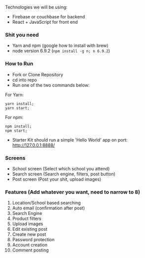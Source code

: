 Technologies we will be using:
- Firebase or couchbase for backend
- React + JavaScript for front end

### Shit you need
- Yarn and npm (google how to install with brew)
- node version 6.9.2 (```npm install -g n; n 6.9.2```)

### How to Run
- Fork or Clone Repository
- cd into repo
- Run one of the two commands below:

For Yarn:
```
yarn install;
yarn start;
```

For npm:
```
npm install;
npm start;
```
- Starter Kit should run a simple 'Hello World' app on port: http://127.0.0.1:8888/

### Screens
- School screen (Select which school you attend)
- Search screen (Search engine, filters, post button)
- Post screen (Post your shit, upload images)

### Features (Add whatever you want, need to narrow to 8)
1. Location/School based searching
2. Auto email (confirmation after post)
3. Search Engine
4. Product filters
5. Upload images
6. Edit existing post
7. Create new post
8. Password protection
9. Account creation
10. Comment posting
